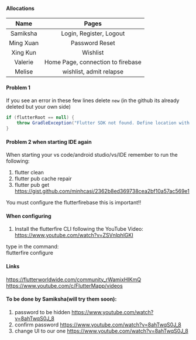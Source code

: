 #### Allocations
| Name | Pages |
|:------:|:-------:|
|Samiksha| Login, Register, Logout|
|Ming Xuan| Password Reset|
|Xing Kun| Wishlist|
|Valerie | Home Page, connection to firebase|
|Melise | wishlist, admit relapse |

#### Problem 1 
If you see an error in these few lines delete `new` (in the github its already deleted but your own side) <br>

```gradle
if (flutterRoot == null) {
    throw GradleException("Flutter SDK not found. Define location with flutter.sdk in the local.properties file.")
}
```

#### Problem 2 when starting IDE again
When starting your vs code/android studio/vs/IDE remember to run the following:
1. flutter clean
2. flutter pub cache repair
3. flutter pub get
https://gist.github.com/minhcasi/2362b8ed369738cea2bf10a57ac569e1

You must configure the flutterfirebase this is important!! <br>


#### When configuring
1. Install the flutterfire CLI following the YouTube Video: <br> 
https://www.youtube.com/watch?v=ZSVnIphlGKI 

type in the command: <br>
flutterfire configure 


#### Links 
https://flutterworldwide.com/community_rWamixHIKmQ <br>
https://www.youtube.com/c/FlutterMapp/videos

#### To be done by Samiksha(will try them soon):
1. password to be hidden https://www.youtube.com/watch?v=8ahTwqS0J_8
2. confirm password https://www.youtube.com/watch?v=8ahTwqS0J_8
3. change UI to our one https://www.youtube.com/watch?v=8ahTwqS0J_8 
